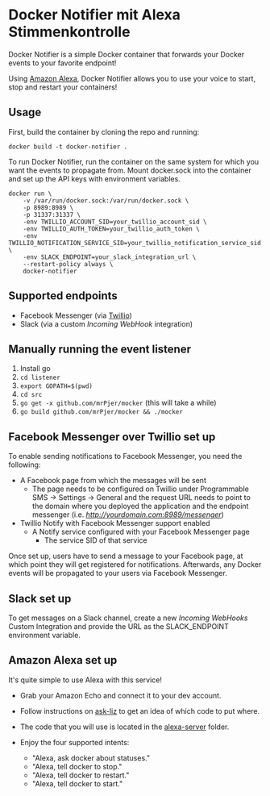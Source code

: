 Docker Notifier mit Alexa Stimmenkontrolle
==========================================

Docker Notifier is a simple Docker container that forwards your Docker events to your favorite endpoint!

Using [Amazon Alexa](https://developer.amazon.com/alexa), Docker Notifier allows you to use your voice to start, stop and restart your containers!

Usage
-----

First, build the container by cloning the repo and running:

`docker build -t docker-notifier .`

To run Docker Notifier, run the container on the same system for which you want the events to propagate from. Mount docker.sock into the container and set up the API keys with environment variables.

```
docker run \
	-v /var/run/docker.sock:/var/run/docker.sock \
	-p 8989:8989 \
	-p 31337:31337 \
	-env TWILLIO_ACCOUNT_SID=your_twillio_account_sid \
	-env TWILLIO_AUTH_TOKEN=your_twillio_auth_token \
	-env TWILLIO_NOTIFICATION_SERVICE_SID=your_twillio_notification_service_sid \
	-env SLACK_ENDPOINT=your_slack_integration_url \
	--restart-policy always \
	docker-notifier
```

Supported endpoints
-------------------

* Facebook Messenger (via [Twillio](https://www.twilio.com/))
* Slack (via a custom *Incoming WebHook* integration)

Manually running the event listener
-----------------------------------

1. Install go
2. `cd listener`
3. `export GOPATH=$(pwd)`
4. `cd src`
3. `go get -x github.com/mrPjer/mocker` (this will take a while)
4. `go build github.com/mrPjer/mocker && ./mocker`

Facebook Messenger over Twillio set up
--------------------------------------

To enable sending notifications to Facebook Messenger, you need the following:

* A Facebook page from which the messages will be sent
	* The page needs to be configured on Twillio under Programmable SMS -> Settings -> General and the request URL needs to point to the domain where you deployed the application and the endpoint messenger (i.e. *http://yourdomain.com:8989/messenger*)
* Twillio Notify with Facebook Messenger support enabled
	* A Notify service configured with your Facebook Messenger page
		* The service SID of that service

Once set up, users have to send a message to your Facebook page, at which point they will get registered for notifications. Afterwards, any Docker events will be propagated to your users via Facebook Messenger.

Slack set up
------------

To get messages on a Slack channel, create a new *Incoming WebHooks* Custom Integration and provide the URL as the SLACK_ENDPOINT environment variable.

Amazon Alexa set up
-------------------

It's quite simple to use Alexa with this service!

* Grab your Amazon Echo and connect it to your dev account.

* Follow instructions on [ask-liz](bit.ly/ask-liz) to get an idea of which code to put where.

* The code that you will use is located in the [alexa-server](alexa-server) folder.

* Enjoy the four supported intents:
	* "Alexa, ask docker about statuses."
	* "Alexa, tell docker to stop."
	* "Alexa, tell docker to restart."
	* "Alexa, tell docker to start."
